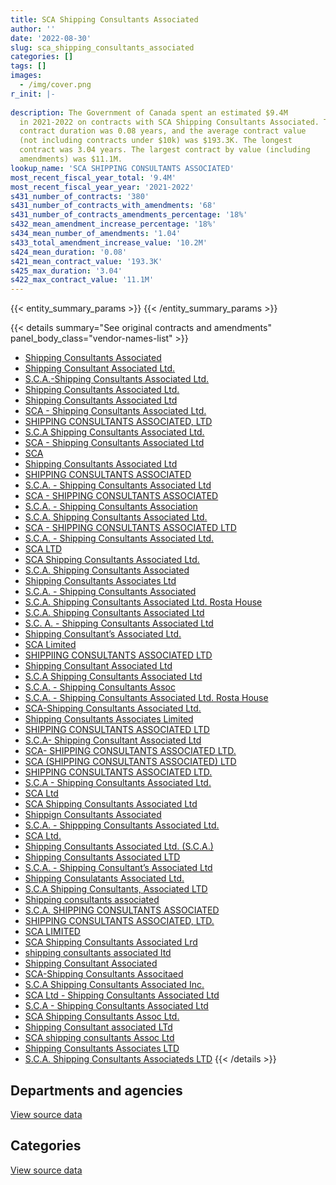 ```yaml
---
title: SCA Shipping Consultants Associated
author: ''
date: '2022-08-30'
slug: sca_shipping_consultants_associated
categories: []
tags: []
images:
  - /img/cover.png
r_init: |-
  
description: The Government of Canada spent an estimated $9.4M
  in 2021-2022 on contracts with SCA Shipping Consultants Associated. The average
  contract duration was 0.08 years, and the average contract value
  (not including contracts under $10k) was $193.3K. The longest
  contract was 3.04 years. The largest contract by value (including
  amendments) was $11.1M.
lookup_name: 'SCA SHIPPING CONSULTANTS ASSOCIATED'
most_recent_fiscal_year_total: '9.4M'
most_recent_fiscal_year_year: '2021-2022'
s431_number_of_contracts: '380'
s431_number_of_contracts_with_amendments: '68'
s431_number_of_contracts_amendments_percentage: '18%'
s432_mean_amendment_increase_percentage: '18%'
s434_mean_number_of_amendments: '1.04'
s433_total_amendment_increase_value: '10.2M'
s424_mean_duration: '0.08'
s421_mean_contract_value: '193.3K'
s425_max_duration: '3.04'
s422_max_contract_value: '11.1M'
---
```


<script src="/rmarkdown-libs/htmlwidgets/htmlwidgets.js"></script>
<link href="/rmarkdown-libs/datatables-css/datatables-crosstalk.css" rel="stylesheet" />
<script src="/rmarkdown-libs/datatables-binding/datatables.js"></script>
<script src="/rmarkdown-libs/jquery/jquery-3.6.0.min.js"></script>
<link href="/rmarkdown-libs/dt-core-bootstrap/css/dataTables.bootstrap.min.css" rel="stylesheet" />
<link href="/rmarkdown-libs/dt-core-bootstrap/css/dataTables.bootstrap.extra.css" rel="stylesheet" />
<script src="/rmarkdown-libs/dt-core-bootstrap/js/jquery.dataTables.min.js"></script>
<script src="/rmarkdown-libs/dt-core-bootstrap/js/dataTables.bootstrap.min.js"></script>
<link href="/rmarkdown-libs/crosstalk/css/crosstalk.min.css" rel="stylesheet" />
<script src="/rmarkdown-libs/crosstalk/js/crosstalk.min.js"></script>
<script src="/rmarkdown-libs/htmlwidgets/htmlwidgets.js"></script>
<link href="/rmarkdown-libs/datatables-css/datatables-crosstalk.css" rel="stylesheet" />
<script src="/rmarkdown-libs/datatables-binding/datatables.js"></script>
<script src="/rmarkdown-libs/jquery/jquery-3.6.0.min.js"></script>
<link href="/rmarkdown-libs/dt-core-bootstrap/css/dataTables.bootstrap.min.css" rel="stylesheet" />
<link href="/rmarkdown-libs/dt-core-bootstrap/css/dataTables.bootstrap.extra.css" rel="stylesheet" />
<script src="/rmarkdown-libs/dt-core-bootstrap/js/jquery.dataTables.min.js"></script>
<script src="/rmarkdown-libs/dt-core-bootstrap/js/dataTables.bootstrap.min.js"></script>
<link href="/rmarkdown-libs/crosstalk/css/crosstalk.min.css" rel="stylesheet" />
<script src="/rmarkdown-libs/crosstalk/js/crosstalk.min.js"></script>

{{< entity_summary_params >}}
{{< /entity_summary_params >}}

{{< details summary="See original contracts and amendments" panel_body_class="vendor-names-list" >}}
- [Shipping Consultants Associated](https://search.open.canada.ca/en/ct/?sort=contract_value_f%20desc&page=1&search_text=%22Shipping%20Consultants%20Associated%22)
- [Shipping Consultant Associated Ltd.](https://search.open.canada.ca/en/ct/?sort=contract_value_f%20desc&page=1&search_text=%22Shipping%20Consultant%20Associated%20Ltd.%22)
- [S.C.A.-Shipping Consultants Associated Ltd.](https://search.open.canada.ca/en/ct/?sort=contract_value_f%20desc&page=1&search_text=%22S.C.A.-Shipping%20Consultants%20Associated%20Ltd.%22)
- [Shipping Consultants Associated Ltd.](https://search.open.canada.ca/en/ct/?sort=contract_value_f%20desc&page=1&search_text=%22Shipping%20Consultants%20Associated%20Ltd.%22)
- [Shipping Consultants Associated Ltd](https://search.open.canada.ca/en/ct/?sort=contract_value_f%20desc&page=1&search_text=%22Shipping%20Consultants%20Associated%20Ltd%22)
- [SCA - Shipping Consultants Associated Ltd.](https://search.open.canada.ca/en/ct/?sort=contract_value_f%20desc&page=1&search_text=%22SCA%20-%20Shipping%20Consultants%20Associated%20Ltd.%22)
- [SHIPPING CONSULTANTS ASSOCIATED, LTD](https://search.open.canada.ca/en/ct/?sort=contract_value_f%20desc&page=1&search_text=%22SHIPPING%20CONSULTANTS%20ASSOCIATED%2c%20LTD%22)
- [S.C.A Shipping Consultants Associated Ltd.](https://search.open.canada.ca/en/ct/?sort=contract_value_f%20desc&page=1&search_text=%22S.C.A%20Shipping%20Consultants%20Associated%20Ltd.%22)
- [SCA - Shipping Consultants Associated Ltd](https://search.open.canada.ca/en/ct/?sort=contract_value_f%20desc&page=1&search_text=%22SCA%20-%20Shipping%20Consultants%20Associated%20Ltd%22)
- [SCA](https://search.open.canada.ca/en/ct/?sort=contract_value_f%20desc&page=1&search_text=%22SCA%22)
- [Shipping Consultants Associated Ltd](https://search.open.canada.ca/en/ct/?sort=contract_value_f%20desc&page=1&search_text=%22Shipping%20Consultants%20Associated%20%20Ltd%22)
- [SHIPPING CONSULTANTS ASSOCIATED](https://search.open.canada.ca/en/ct/?sort=contract_value_f%20desc&page=1&search_text=%22SHIPPING%20CONSULTANTS%20ASSOCIATED%22)
- [S.C.A. - Shipping Consultants Associated Ltd](https://search.open.canada.ca/en/ct/?sort=contract_value_f%20desc&page=1&search_text=%22S.C.A.%20-%20Shipping%20Consultants%20Associated%20Ltd%22)
- [SCA - SHIPPING CONSULTANTS ASSOCIATED](https://search.open.canada.ca/en/ct/?sort=contract_value_f%20desc&page=1&search_text=%22SCA%20-%20SHIPPING%20CONSULTANTS%20ASSOCIATED%22)
- [S.C.A. - Shipping Consultants Association](https://search.open.canada.ca/en/ct/?sort=contract_value_f%20desc&page=1&search_text=%22S.C.A.%20-%20Shipping%20Consultants%20Association%22)
- [S.C.A. Shipping Consultants Associated Ltd.](https://search.open.canada.ca/en/ct/?sort=contract_value_f%20desc&page=1&search_text=%22S.C.A.%20Shipping%20Consultants%20Associated%20Ltd.%22)
- [SCA - SHIPPING CONSULTANTS ASSOCIATED LTD](https://search.open.canada.ca/en/ct/?sort=contract_value_f%20desc&page=1&search_text=%22SCA%20-%20SHIPPING%20CONSULTANTS%20ASSOCIATED%20LTD%22)
- [S.C.A. - Shipping Consultants Associated Ltd.](https://search.open.canada.ca/en/ct/?sort=contract_value_f%20desc&page=1&search_text=%22S.C.A.%20-%20Shipping%20Consultants%20Associated%20Ltd.%22)
- [SCA LTD](https://search.open.canada.ca/en/ct/?sort=contract_value_f%20desc&page=1&search_text=%22SCA%20LTD%22)
- [SCA Shipping Consultants Associated Ltd.](https://search.open.canada.ca/en/ct/?sort=contract_value_f%20desc&page=1&search_text=%22SCA%20Shipping%20Consultants%20Associated%20Ltd.%22)
- [S.C.A. Shipping Consultants Associated](https://search.open.canada.ca/en/ct/?sort=contract_value_f%20desc&page=1&search_text=%22S.C.A.%20Shipping%20Consultants%20Associated%22)
- [Shipping Consultants Associates Ltd](https://search.open.canada.ca/en/ct/?sort=contract_value_f%20desc&page=1&search_text=%22Shipping%20Consultants%20Associates%20Ltd%22)
- [S.C.A. - Shipping Consultants Associated](https://search.open.canada.ca/en/ct/?sort=contract_value_f%20desc&page=1&search_text=%22S.C.A.%20-%20Shipping%20Consultants%20Associated%22)
- [S.C.A. Shipping Consultants Associated Ltd. Rosta House](https://search.open.canada.ca/en/ct/?sort=contract_value_f%20desc&page=1&search_text=%22S.C.A.%20Shipping%20Consultants%20Associated%20Ltd.%20Rosta%20House%22)
- [S.C.A. Shipping Consultants Associated Ltd](https://search.open.canada.ca/en/ct/?sort=contract_value_f%20desc&page=1&search_text=%22S.C.A.%20Shipping%20Consultants%20Associated%20Ltd%22)
- [S.C. A. - Shipping Consultants Associated Ltd](https://search.open.canada.ca/en/ct/?sort=contract_value_f%20desc&page=1&search_text=%22S.C.%20A.%20-%20Shipping%20Consultants%20Associated%20Ltd%22)
- [Shipping Consultant’s Associated Ltd.](https://search.open.canada.ca/en/ct/?sort=contract_value_f%20desc&page=1&search_text=%22Shipping%20Consultant%27s%20Associated%20Ltd.%22)
- [SCA Limited](https://search.open.canada.ca/en/ct/?sort=contract_value_f%20desc&page=1&search_text=%22SCA%20Limited%22)
- [SHIPPIING CONSULTANTS ASSOCIATED LTD](https://search.open.canada.ca/en/ct/?sort=contract_value_f%20desc&page=1&search_text=%22SHIPPIING%20CONSULTANTS%20ASSOCIATED%20LTD%22)
- [Shipping Consultant Associated Ltd](https://search.open.canada.ca/en/ct/?sort=contract_value_f%20desc&page=1&search_text=%22Shipping%20Consultant%20Associated%20Ltd%22)
- [S.C.A Shipping Consultants Associated Ltd](https://search.open.canada.ca/en/ct/?sort=contract_value_f%20desc&page=1&search_text=%22S.C.A%20Shipping%20Consultants%20Associated%20Ltd%22)
- [S.C.A. - Shipping Consultants Assoc](https://search.open.canada.ca/en/ct/?sort=contract_value_f%20desc&page=1&search_text=%22S.C.A.%20-%20Shipping%20Consultants%20Assoc%22)
- [S.C.A. - Shipping Consultants Associated Ltd. Rosta House](https://search.open.canada.ca/en/ct/?sort=contract_value_f%20desc&page=1&search_text=%22S.C.A.%20-%20Shipping%20Consultants%20Associated%20Ltd.%20Rosta%20House%22)
- [SCA-Shipping Consultants Associated Ltd.](https://search.open.canada.ca/en/ct/?sort=contract_value_f%20desc&page=1&search_text=%22SCA-Shipping%20Consultants%20Associated%20Ltd.%22)
- [Shipping Consultants Associates Limited](https://search.open.canada.ca/en/ct/?sort=contract_value_f%20desc&page=1&search_text=%22Shipping%20Consultants%20Associates%20Limited%22)
- [SHIPPING CONSULTANTS ASSOCIATED LTD](https://search.open.canada.ca/en/ct/?sort=contract_value_f%20desc&page=1&search_text=%22SHIPPING%20CONSULTANTS%20ASSOCIATED%20LTD%22)
- [S.C.A- Shipping Consultant Associated Ltd](https://search.open.canada.ca/en/ct/?sort=contract_value_f%20desc&page=1&search_text=%22S.C.A-%20Shipping%20Consultant%20Associated%20Ltd%22)
- [SCA- SHIPPING CONSULTANTS ASSOCIATED LTD.](https://search.open.canada.ca/en/ct/?sort=contract_value_f%20desc&page=1&search_text=%22SCA-%20SHIPPING%20CONSULTANTS%20ASSOCIATED%20LTD.%22)
- [SCA (SHIPPING CONSULTANTS ASSOCIATED) LTD](https://search.open.canada.ca/en/ct/?sort=contract_value_f%20desc&page=1&search_text=%22SCA%20%28SHIPPING%20CONSULTANTS%20ASSOCIATED%29%20LTD%22)
- [SHIPPING CONSULTANTS ASSOCIATED LTD.](https://search.open.canada.ca/en/ct/?sort=contract_value_f%20desc&page=1&search_text=%22SHIPPING%20CONSULTANTS%20ASSOCIATED%20LTD.%22)
- [S.C.A - Shipping Consultants Associated Ltd.](https://search.open.canada.ca/en/ct/?sort=contract_value_f%20desc&page=1&search_text=%22S.C.A%20-%20Shipping%20Consultants%20Associated%20Ltd.%22)
- [SCA Ltd](https://search.open.canada.ca/en/ct/?sort=contract_value_f%20desc&page=1&search_text=%22SCA%20Ltd%22)
- [SCA Shipping Consultants Associated Ltd](https://search.open.canada.ca/en/ct/?sort=contract_value_f%20desc&page=1&search_text=%22SCA%20Shipping%20Consultants%20Associated%20Ltd%22)
- [Shippign Consultants Associated](https://search.open.canada.ca/en/ct/?sort=contract_value_f%20desc&page=1&search_text=%22Shippign%20Consultants%20Associated%22)
- [S.C.A. - Shippping Consultants Associated Ltd.](https://search.open.canada.ca/en/ct/?sort=contract_value_f%20desc&page=1&search_text=%22S.C.A.%20-%20Shippping%20Consultants%20Associated%20Ltd.%22)
- [SCA Ltd.](https://search.open.canada.ca/en/ct/?sort=contract_value_f%20desc&page=1&search_text=%22SCA%20Ltd.%22)
- [Shipping Consultants Associated Ltd. (S.C.A.)](https://search.open.canada.ca/en/ct/?sort=contract_value_f%20desc&page=1&search_text=%22Shipping%20Consultants%20Associated%20Ltd.%20%28S.C.A.%29%22)
- [Shipping Consultants Associated LTD](https://search.open.canada.ca/en/ct/?sort=contract_value_f%20desc&page=1&search_text=%22Shipping%20Consultants%20Associated%20LTD%22)
- [S.C.A. - Shipping Consultant’s Associated Ltd](https://search.open.canada.ca/en/ct/?sort=contract_value_f%20desc&page=1&search_text=%22S.C.A.%20-%20Shipping%20Consultant%27s%20Associated%20Ltd%22)
- [Shipping Consulatants Associated Ltd.](https://search.open.canada.ca/en/ct/?sort=contract_value_f%20desc&page=1&search_text=%22Shipping%20Consulatants%20Associated%20Ltd.%22)
- [S.C.A Shipping Consultants, Associated LTD](https://search.open.canada.ca/en/ct/?sort=contract_value_f%20desc&page=1&search_text=%22S.C.A%20Shipping%20Consultants%2c%20Associated%20LTD%22)
- [Shipping consultants associated](https://search.open.canada.ca/en/ct/?sort=contract_value_f%20desc&page=1&search_text=%22Shipping%20consultants%20associated%22)
- [S.C.A. SHIPPING CONSULTANTS ASSOCIATED](https://search.open.canada.ca/en/ct/?sort=contract_value_f%20desc&page=1&search_text=%22S.C.A.%20SHIPPING%20CONSULTANTS%20ASSOCIATED%22)
- [SHIPPING CONSULTANTS ASSOCIATED, LTD.](https://search.open.canada.ca/en/ct/?sort=contract_value_f%20desc&page=1&search_text=%22SHIPPING%20CONSULTANTS%20ASSOCIATED%2c%20LTD.%22)
- [SCA LIMITED](https://search.open.canada.ca/en/ct/?sort=contract_value_f%20desc&page=1&search_text=%22SCA%20LIMITED%22)
- [SCA Shipping Consultants Associated Lrd](https://search.open.canada.ca/en/ct/?sort=contract_value_f%20desc&page=1&search_text=%22SCA%20Shipping%20Consultants%20Associated%20Lrd%22)
- [shipping consultants associated ltd](https://search.open.canada.ca/en/ct/?sort=contract_value_f%20desc&page=1&search_text=%22shipping%20consultants%20associated%20ltd%22)
- [Shipping Consultant Associated](https://search.open.canada.ca/en/ct/?sort=contract_value_f%20desc&page=1&search_text=%22Shipping%20Consultant%20Associated%22)
- [SCA-Shipping Consultants Associtaed](https://search.open.canada.ca/en/ct/?sort=contract_value_f%20desc&page=1&search_text=%22SCA-Shipping%20Consultants%20Associtaed%22)
- [S.C.A Shipping Consultants Associated Inc.](https://search.open.canada.ca/en/ct/?sort=contract_value_f%20desc&page=1&search_text=%22S.C.A%20Shipping%20Consultants%20Associated%20Inc.%22)
- [SCA Ltd - Shipping Consultants Associated Ltd](https://search.open.canada.ca/en/ct/?sort=contract_value_f%20desc&page=1&search_text=%22SCA%20Ltd%20-%20Shipping%20Consultants%20Associated%20Ltd%22)
- [S.C.A - Shipping Consultants Associated Ltd](https://search.open.canada.ca/en/ct/?sort=contract_value_f%20desc&page=1&search_text=%22S.C.A%20-%20Shipping%20Consultants%20Associated%20Ltd%22)
- [SCA Shipping Consultants Assoc Ltd.](https://search.open.canada.ca/en/ct/?sort=contract_value_f%20desc&page=1&search_text=%22SCA%20Shipping%20Consultants%20Assoc%20Ltd.%22)
- [Shipping Consultant associated LTd](https://search.open.canada.ca/en/ct/?sort=contract_value_f%20desc&page=1&search_text=%22Shipping%20Consultant%20associated%20LTd%22)
- [SCA shipping consultants Assoc Ltd](https://search.open.canada.ca/en/ct/?sort=contract_value_f%20desc&page=1&search_text=%22SCA%20%20shipping%20consultants%20Assoc%20Ltd%22)
- [Shipping Consultants Associates LTD](https://search.open.canada.ca/en/ct/?sort=contract_value_f%20desc&page=1&search_text=%22Shipping%20Consultants%20Associates%20LTD%22)
- [S.C.A. Shipping Consultants Associateds LTD](https://search.open.canada.ca/en/ct/?sort=contract_value_f%20desc&page=1&search_text=%22S.C.A.%20Shipping%20Consultants%20Associateds%20LTD%22)
{{< /details >}}

## Departments and agencies

<div id="htmlwidget-1" style="width:100%;height:auto;" class="datatables html-widget"></div>
<script type="application/json" data-for="htmlwidget-1">{"x":{"style":"bootstrap","filter":"none","vertical":false,"data":[["<a href=\"/departments/dfo-mpo/\">Fisheries and Oceans Canada<\/a>","<a href=\"/departments/dnd-mdn/\">National Defence<\/a>","<a href=\"/departments/pch/\">Canadian Heritage<\/a>"],[null,27419799.7,null],[242363.3,23786040.65,null],[null,2167576.18,90330.99],[null,9329738.81,110203.81]],"container":"<table class=\"table table-striped table-hover row-border order-column display\">\n  <thead>\n    <tr>\n      <th>Department<\/th>\n      <th>2018-2019<\/th>\n      <th>2019-2020<\/th>\n      <th>2020-2021<\/th>\n      <th>2021-2022<\/th>\n    <\/tr>\n  <\/thead>\n<\/table>","options":{"order":[[4,"desc"]],"pageLength":10,"autoWidth":true,"columnDefs":[{"targets":1,"render":"function(data, type, row, meta) {\n    return type !== 'display' ? data : DTWidget.formatCurrency(data, \"$\", 2, 3, \",\", \".\", true, null);\n  }"},{"targets":2,"render":"function(data, type, row, meta) {\n    return type !== 'display' ? data : DTWidget.formatCurrency(data, \"$\", 2, 3, \",\", \".\", true, null);\n  }"},{"targets":3,"render":"function(data, type, row, meta) {\n    return type !== 'display' ? data : DTWidget.formatCurrency(data, \"$\", 2, 3, \",\", \".\", true, null);\n  }"},{"targets":4,"render":"function(data, type, row, meta) {\n    return type !== 'display' ? data : DTWidget.formatCurrency(data, \"$\", 2, 3, \",\", \".\", true, null);\n  }"},{"width":"16%","targets":[1,2,3,4]},{"className":"dt-right","targets":[1,2,3,4]}],"orderClasses":false}},"evals":["options.columnDefs.0.render","options.columnDefs.1.render","options.columnDefs.2.render","options.columnDefs.3.render"],"jsHooks":[]}</script>
<p class="text-right">
<a href="https://github.com/GoC-Spending/contracts-data/tree/main/data/out/vendors/sca_shipping_consultants_associated/summary_by_fiscal_year_by_department.csv" class="source-data-link btn btn-link">View source data</a>
</p>

## Categories

<div id="htmlwidget-2" style="width:100%;height:auto;" class="datatables html-widget"></div>
<script type="application/json" data-for="htmlwidget-2">{"x":{"style":"bootstrap","filter":"none","vertical":false,"data":[["<a href=\"/categories/other/\">(Other)<\/a>","<a href=\"/categories/facilities_and_construction/\">Facilities and construction<\/a>","<a href=\"/categories/office_management/\">Office management<\/a>","<a href=\"/categories/defence/\">Defence<\/a>","<a href=\"/categories/professional_services/\">Professional services<\/a>","<a href=\"/categories/transportation_and_logistics/\">Transportation and logistics<\/a>","<a href=\"/categories/industrial_products_and_services/\">Industrial products and services<\/a>"],[null,1038597.21,35908.85,21922317.71,4072623.27,null,350352.66],[869187.23,178904.91,257871.39,20568396.09,2019927,134117.33,null],[null,379489.64,114403.77,548642.63,1007210.05,null,208161.08],[null,67128.21,37027.45,4992611.11,4343175.85,null,null]],"container":"<table class=\"table table-striped table-hover row-border order-column display\">\n  <thead>\n    <tr>\n      <th>Category<\/th>\n      <th>2018-2019<\/th>\n      <th>2019-2020<\/th>\n      <th>2020-2021<\/th>\n      <th>2021-2022<\/th>\n    <\/tr>\n  <\/thead>\n<\/table>","options":{"order":[[4,"desc"]],"dom":"t","pageLength":30,"autoWidth":true,"columnDefs":[{"targets":1,"render":"function(data, type, row, meta) {\n    return type !== 'display' ? data : DTWidget.formatCurrency(data, \"$\", 2, 3, \",\", \".\", true, null);\n  }"},{"targets":2,"render":"function(data, type, row, meta) {\n    return type !== 'display' ? data : DTWidget.formatCurrency(data, \"$\", 2, 3, \",\", \".\", true, null);\n  }"},{"targets":3,"render":"function(data, type, row, meta) {\n    return type !== 'display' ? data : DTWidget.formatCurrency(data, \"$\", 2, 3, \",\", \".\", true, null);\n  }"},{"targets":4,"render":"function(data, type, row, meta) {\n    return type !== 'display' ? data : DTWidget.formatCurrency(data, \"$\", 2, 3, \",\", \".\", true, null);\n  }"},{"width":"16%","targets":[1,2,3,4]},{"className":"dt-right","targets":[1,2,3,4]}],"orderClasses":false,"lengthMenu":[10,25,30,50,100]}},"evals":["options.columnDefs.0.render","options.columnDefs.1.render","options.columnDefs.2.render","options.columnDefs.3.render"],"jsHooks":[]}</script>
<p class="text-right">
<a href="https://github.com/GoC-Spending/contracts-data/tree/main/data/out/vendors/sca_shipping_consultants_associated/summary_by_fiscal_year_by_category.csv" class="source-data-link btn btn-link">View source data</a>
</p>
